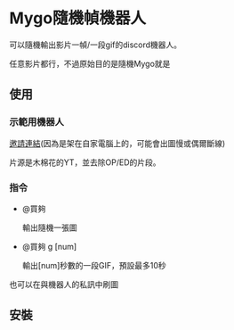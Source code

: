 # Mygo隨機幀機器人

可以隨機輸出影片一幀/一段gif的discord機器人。

任意影片都行，不過原始目的是隨機Mygo就是


## 使用

### 示範用機器人

[邀請連結](<https://discord.com/oauth2/authorize?client_id=988015342603370556&permissions=274877942912&scope=bot>)(因為是架在自家電腦上的，可能會出圖慢或偶爾斷線)

片源是木棉花的YT，並去除OP/ED的片段。

### 指令

  - @買夠

    輸出隨機一張圖
    
  - @買夠 g [num]
    
    輸出[num]秒數的一段GIF，預設最多10秒

也可以在與機器人的私訊中刷圖

## 安裝



